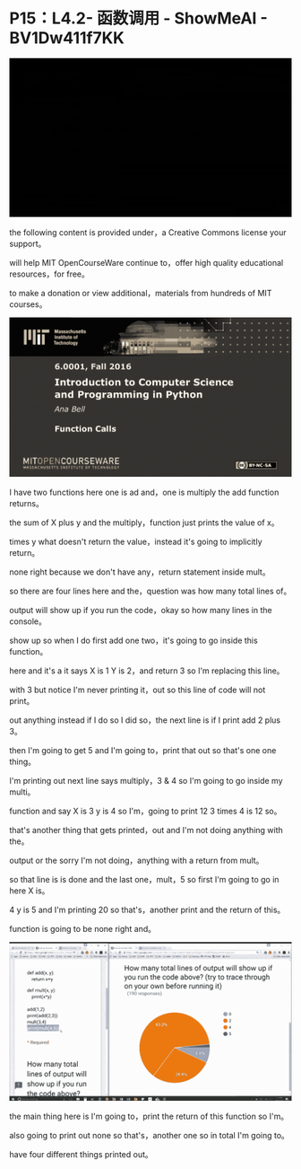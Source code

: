 # P15：L4.2- 函数调用 - ShowMeAI - BV1Dw411f7KK

![](img/b6b540a0fe762272a6c27090c03ce006_0.png)

the following content is provided under，a Creative Commons license your support。

will help MIT OpenCourseWare continue to，offer high quality educational resources，for free。

to make a donation or view additional，materials from hundreds of MIT courses。



![](img/b6b540a0fe762272a6c27090c03ce006_2.png)

I have two functions here one is ad and，one is multiply the add function returns。

the sum of X plus y and the multiply，function just prints the value of x。

times y what doesn't return the value，instead it's going to implicitly return。

none right because we don't have any，return statement inside mult。

so there are four lines here and the，question was how many total lines of。

output will show up if you run the code，okay so how many lines in the console。

show up so when I do first add one two，it's going to go inside this function。

here and it's a it says X is 1 Y is 2，and return 3 so I'm replacing this line。

with 3 but notice I'm never printing it，out so this line of code will not print。

out anything instead if I do so I did so，the next line is if I print add 2 plus 3。

then I'm going to get 5 and I'm going to，print that out so that's one one thing。

I'm printing out next line says multiply，3 & 4 so I'm going to go inside my multi。

function and say X is 3 y is 4 so I'm，going to print 12 3 times 4 is 12 so。

that's another thing that gets printed，out and I'm not doing anything with the。

output or the sorry I'm not doing，anything with a return from mult。

so that line is is done and the last one，mult，5 so first I'm going to go in here X is。

4 y is 5 and I'm printing 20 so that's，another print and the return of this。

function is going to be none right and。

![](img/b6b540a0fe762272a6c27090c03ce006_4.png)

the main thing here is I'm going to，print the return of this function so I'm。

also going to print out none so that's，another one so in total I'm going to。

have four different things printed out。